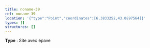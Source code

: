 ```yaml
---
title: noname-39
ref: noname-39
location: '{"type":"Point","coordinates":[6.3833252,43.0897564]}'
types: []
structures: []
---
```


**Type** : Site avec épave  

